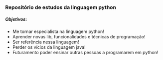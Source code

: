 ### Repositório de estudos da linguagem python

##### Objetivos:
-  Me tornar especialista na linguagem python!
- Aprender novas lib, funcionalidades e técnicas de programação!
- Ser referência nessa linguagem!
- Perder os vícios da linguagem java!
- Futuramento poder ensinar outras pessoas a programarem em python!
